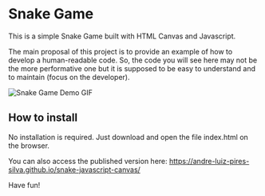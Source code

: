 # Snake Game

This is a simple Snake Game built with HTML Canvas and Javascript.

The main proposal of this project is to provide an example of how to develop a human-readable code. So, the code you will see here may not be the more performative one but it is supposed to be easy to understand and to maintain (focus on the developer).

![Snake Game Demo GIF](https://andre-luiz-pires-silva.github.io/snake-javascript-canvas/doc/demo.gif)

## How to install
No installation is required. Just download and open the file index.html on the browser.

You can also access the published version here: https://andre-luiz-pires-silva.github.io/snake-javascript-canvas/

Have fun!